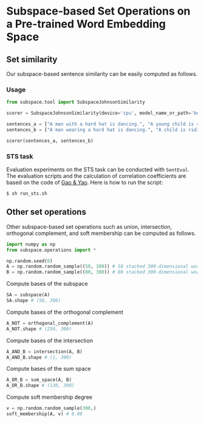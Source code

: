 # Subspace-based Set Operations on a Pre-trained Word Embedding Space



## Set similarity
Our subspace-based sentence similarity can be easily computed as follows.

### Usage
```python
from subspace.tool import SubspaceJohnsonSimilarity

scorer = SubspaceJohnsonSimilarity(device='cpu', model_name_or_path='bert-base-uncased')

sentences_a = ["A man with a hard hat is dancing.", "A young child is riding a horse."]
sentences_b = ["A man wearing a hard hat is dancing.", "A child is riding a horse."]

scorer(sentences_a, sentences_b) 
```

### STS task
Evaluation experiments on the STS task can be conducted with ```SentEval```. 
The evaluation scripts and the calculation of correlation coefficients are based on the code of [Gao & Yao](https://github.com/princeton-nlp/SimCSE).
Here is how to run the script:
```
$ sh run_sts.sh
```


## Other set operations
Other subspace-based set operations such as union, intersection, orthogonal complement, and soft membership can be computed as follows.

```python
import numpy as np
from subspace.operations import *

np.random.seed(0)
A = np.random.random_sample((50, 300)) # 50 stacked 300-dimensional word vectors
B = np.random.random_sample((80, 300)) # 80 stacked 300-dimensional word vectors
```

Compute bases of the subspace
```python
SA = subspace(A)
SA.shape # (50, 300)
```

Compute bases of the orthogonal complement
```python
A_NOT = orthogonal_complement(A)
A_NOT.shape # (250, 300)
```

Compute bases of the intersection
```python
A_AND_B = intersection(A, B)
A_AND_B.shape # (1, 300)
```

Compute bases of the sum space
```python
A_OR_B = sum_space(A, B)
A_OR_B.shape # (130, 300)
```

Compute soft membership degree
```python
v = np.random.random_sample(300,) 
soft_membership(A, v) # 0.89
```